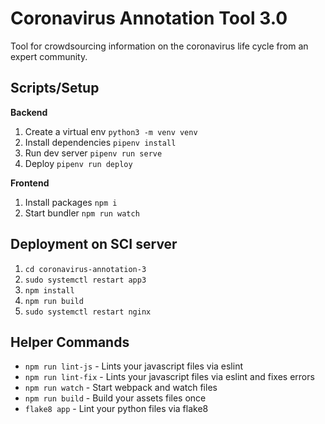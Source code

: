 # Coronavirus Annotation Tool 3.0
Tool for crowdsourcing information on the coronavirus life cycle from an expert community.


## Scripts/Setup

**Backend**
1. Create a virtual env `python3 -m venv venv`
2. Install dependencies `pipenv install`
3. Run dev server  `pipenv run serve`
4. Deploy `pipenv run deploy`

**Frontend**
1. Install packages `npm i`
2. Start bundler `npm run watch`

## Deployment on SCI server
1. `cd coronavirus-annotation-3`
2. `sudo systemctl restart app3`
3. `npm install`
4. `npm run build`
5. `sudo systemctl restart nginx`

## Helper Commands
- `npm run lint-js` - Lints your javascript files via eslint
- `npm run lint-fix` - Lints your javascript files via eslint and fixes errors
- `npm run watch` - Start webpack and watch files
- `npm run build` - Build your assets files once
- `flake8 app` - Lint your python files via flake8

